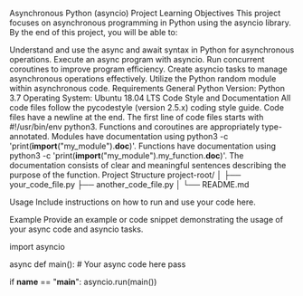 Asynchronous Python (asyncio) Project
Learning Objectives
This project focuses on asynchronous programming in Python using the asyncio library. By the end of this project, you will be able to:

Understand and use the async and await syntax in Python for asynchronous operations.
Execute an async program with asyncio.
Run concurrent coroutines to improve program efficiency.
Create asyncio tasks to manage asynchronous operations effectively.
Utilize the Python random module within asynchronous code.
Requirements
General
Python Version: Python 3.7
Operating System: Ubuntu 18.04 LTS
Code Style and Documentation
All code files follow the pycodestyle (version 2.5.x) coding style guide.
Code files have a newline at the end.
The first line of code files starts with #!/usr/bin/env python3.
Functions and coroutines are appropriately type-annotated.
Modules have documentation using python3 -c 'print(__import__("my_module").__doc__)'.
Functions have documentation using python3 -c 'print(__import__("my_module").my_function.__doc__)'. The documentation consists of clear and meaningful sentences describing the purpose of the function.
Project Structure
project-root/ │ ├── your_code_file.py ├── another_code_file.py │ └── README.md

Usage
Include instructions on how to run and use your code here.

Example
Provide an example or code snippet demonstrating the usage of your async code and asyncio tasks.

import asyncio

async def main():
    # Your async code here
    pass

if __name__ == "__main__":
    asyncio.run(main())

